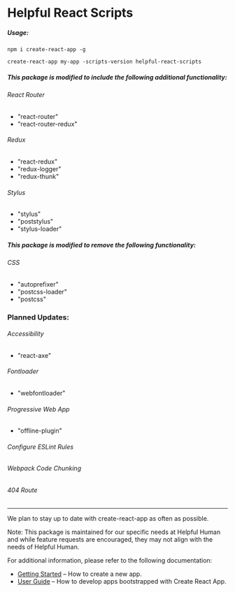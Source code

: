 # Helpful React Scripts

##### Usage:

`npm i create-react-app -g`<br>

`create-react-app my-app -scripts-version helpful-react-scripts`

##### This package is modified to include the following additional functionality:

###### React Router
- "react-router"
- "react-router-redux"

###### Redux
- "react-redux"
- "redux-logger"
- "redux-thunk"

###### Stylus
- "stylus"
- "poststylus"
- "stylus-loader"

##### This package is modified to remove the following functionality:

###### CSS
- "autoprefixer"
- "postcss-loader"
- "postcss"

### Planned Updates:
###### Accessibility
- "react-axe"

###### Fontloader
- "webfontloader"

###### Progressive Web App
- "offline-plugin"

###### Configure ESLint Rules
###### Webpack Code Chunking
###### 404 Route

---
We plan to stay up to date with create-react-app as often as possible.

Note: This package is maintained for our specific needs at Helpful Human and while feature requests are encouraged, they may not align with the needs of Helpful Human.


For additional information, please refer to the following documentation:

* [Getting Started](https://github.com/facebookincubator/create-react-app/blob/master/README.md#getting-started) – How to create a new app.
* [User Guide](https://github.com/facebookincubator/create-react-app/blob/master/packages/react-scripts/template/README.md) – How to develop apps bootstrapped with Create React App.
